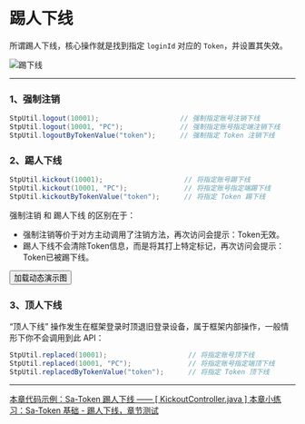 # 踢人下线

所谓踢人下线，核心操作就是找到指定 `loginId` 对应的 `Token`，并设置其失效。

![踢下线](https://oss.dev33.cn/sa-token/doc/kickout.png)

--- 


### 1、强制注销
``` java
StpUtil.logout(10001);                    // 强制指定账号注销下线 
StpUtil.logout(10001, "PC");              // 强制指定账号指定端注销下线 
StpUtil.logoutByTokenValue("token");      // 强制指定 Token 注销下线 
```


### 2、踢人下线
``` java
StpUtil.kickout(10001);                    // 将指定账号踢下线 
StpUtil.kickout(10001, "PC");              // 将指定账号指定端踢下线
StpUtil.kickoutByTokenValue("token");      // 将指定 Token 踢下线
```

强制注销 和 踢人下线 的区别在于：
- 强制注销等价于对方主动调用了注销方法，再次访问会提示：Token无效。
- 踢人下线不会清除Token信息，而是将其打上特定标记，再次访问会提示：Token已被踢下线。


<button class="show-img" img-src="https://oss.dev33.cn/sa-token/doc/g/g3--kickout.gif">加载动态演示图</button>


### 3、顶人下线
“顶人下线” 操作发生在框架登录时顶退旧登录设备，属于框架内部操作，一般情形下你不会调用到此 API：
``` java
StpUtil.replaced(10001);                    // 将指定账号顶下线 
StpUtil.replaced(10001, "PC");              // 将指定账号指定端顶下线
StpUtil.replacedByTokenValue("token");      // 将指定 Token 顶下线
```


---

<a class="case-btn" href="https://gitee.com/dromara/sa-token/blob/master/sa-token-demo/sa-token-demo-case/src/main/java/com/pj/cases/use/KickoutController.java"
	target="_blank">
	本章代码示例：Sa-Token 踢人下线 —— [ KickoutController.java ]
</a>
<a class="dt-btn" href="https://www.wenjuan.ltd/s/MFNN7bK/" target="_blank">本章小练习：Sa-Token 基础 - 踢人下线，章节测试</a>


